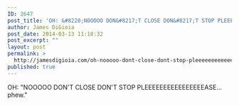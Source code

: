 ```yaml
---
ID: 2647
post_title: 'OH: &#8220;NOOOOO DON&#8217;T CLOSE DON&#8217;T STOP PLEEEEEEEEEEEEE&#8230;'
author: James DiGioia
post_date: 2014-03-13 11:18:32
post_excerpt: ""
layout: post
permalink: >
  http://jamesdigioia.com/oh-nooooo-dont-close-dont-stop-pleeeeeeeeeeeee/
published: true
---
```

OH: "NOOOOO DON'T CLOSE DON'T STOP PLEEEEEEEEEEEEEEEEASE... phew."